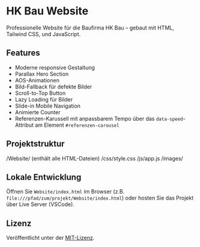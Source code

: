 # HK Bau Website

Professionelle Website für die Baufirma HK Bau – gebaut mit HTML, Tailwind CSS, und JavaScript.

## Features
- Moderne responsive Gestaltung
- Parallax Hero Section
- AOS-Animationen
- Bild-Fallback für defekte Bilder
- Scroll-to-Top Button
- Lazy Loading für Bilder
- Slide-in Mobile Navigation
- Animierte Counter
- Referenzen-Karussell mit anpassbarem Tempo 
  über das `data-speed`-Attribut am Element `#referenzen-carousel`

## Projektstruktur
/Website/ (enthält alle HTML-Dateien)
/css/style.css
/js/app.js
/images/

## Lokale Entwicklung
Öffnen Sie `Website/index.html` im Browser (z.B. `file:///pfad/zum/projekt/Website/index.html`) oder hosten Sie das Projekt über Live Server (VSCode).

## Lizenz
Veröffentlicht unter der [MIT-Lizenz](LICENSE).
